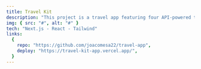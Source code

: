 ```yaml
---
title: Travel Kit
description: "This project is a travel app featuring four API-powered tools: a translator, a currency converter, a weather app, and a country info search system"
img: { src: "#", alt: "#" }
tech: "Next.js - React - Tailwind"
links:
  {
    repo: "https://github.com/joacomesa22/travel-app",
    deploy: "https://travel-kit-app.vercel.app/",
  }
---
```

